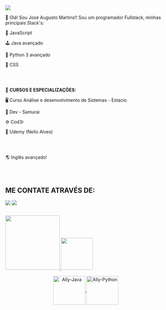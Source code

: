 ![](https://komarev.com/ghpvc/?username=Joseaugustomartins&color=006bed)

📌 Olá! Sou José Augusto Martins!! Sou um programador Fullstack, minhas principais Stack's: 

  👾 JavaScript
 
  🕹️ Java avançado

  🐍 Python 3 avançado

  🎲 CSS

<html>
 <head>
  <br />
 </head>
 <body>
   <br />
 </body>
</html>

📌 **CURSOS E ESPECIALIZAÇÕES:** 

 🖥️ Curso Análise e desenvolvimento de Sistemas - Estacio

 🥋 Dev - Samurai

 ⚙️ Cod3r 

 🚥 Udemy (Nelio Alves)
 
<html>
 <head>
  <br />
 </head>
 <body>
   <br />
 </body>
</html>

🌎 Inglês avançado!

<html>
 <head>
  <br />
 </head>
 <body>
   <br />
 </body>
</html>

## ME CONTATE ATRAVÉS DE:


<a href="https://www.linkedin.com/in/jose-augustob92/" target="_blank"><img src="https://img.shields.io/badge/-LinkedIn-%230077B5?style=for-the-badge&logo=linkedin&logoColor=white" target="_blank"></a> 
<a href = "mailto:joseaugustomartinsqueiroz@gmail.com"><img src="https://img.shields.io/badge/Gmail-D14836?style=for-the-badge&logo=gmail&logoColor=white" target="_blank"></a>

##

<div>
  <a href="[https://github.com/Joseaugustomartins](https://github.com/Joseaugustomartins)"> 
  <img height="170em" src="https://github-readme-stats.vercel.app/api?username=Joseaugustomartins&show_icons=true&theme=tokyonight&include_all_commits=true&count_private=true"/>
  <img height="100em" src="https://github-readme-stats.vercel.app/api/top-langs/?username=Joseaugustomartins&layout=compact&langs_count=16&theme=tokyonight"/>
</div>

<br>
  
<div align="center" style="display: inline_block">
  <img align="center" alt="Ally-Java" height="90" width="100" src="https://cdn.jsdelivr.net/gh/devicons/devicon/icons/java/java-original.svg" />
  <img align="center" alt="Ally-Python" height="90" width="100" src="https://cdn.jsdelivr.net/gh/devicons/devicon/icons/python/python-original-wordmark.svg" /> 
</div>
